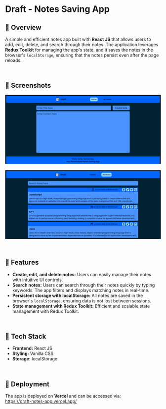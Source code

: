 # Draft - Notes Saving App
## 🚀 Overview
A simple and efficient notes app built with **React JS** that allows users to add, edit, delete, and search through their notes. The application leverages **Redux Toolkit** for managing the app's state, and it saves the notes in the browser's `localStorage`, ensuring that the notes persist even after the page reloads.

<br>

## 🚀 Screenshots
![Project screenshot](./Project_screenshots/Image1.png)
<br><br>
![Project screenshot](./Project_screenshots/Image2.png)

<br>

## 🚀 Features
- **Create, edit, and delete notes:** Users can easily manage their notes with intuitive UI controls.
- **Search notes:** Users can search through their notes quickly by typing keywords. The app filters and displays matching notes in real-time.
- **Persistent storage with localStorage:** All notes are saved in the browser's `localStorage`, ensuring data is not lost between sessions.
- **State management with Redux Toolkit:** Efficient and scalable state management with Redux Toolkit.

<br>

## 🚀 Tech Stack
- **Frontend:** React JS
- **Styling:** Vanilla CSS
- **Storage:** localStorage

<br>

## 🚀 Deployment
The app is deployed on <b>Vercel</b> and can be accessed via:
<br>
https://draft-notes-app.vercel.app/